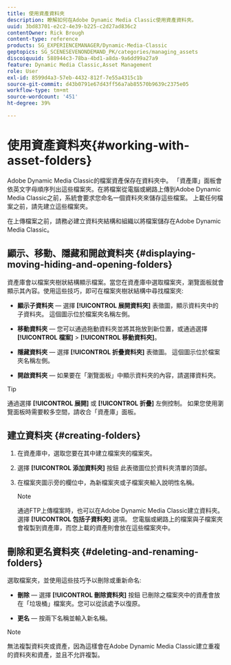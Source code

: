 ```yaml
---
title: 使用資產資料夾
description: 瞭解如何在Adobe Dynamic Media Classic使用資產資料夾。
uuid: 3bd83701-e2c2-4e39-b225-c2d27ad836c2
contentOwner: Rick Brough
content-type: reference
products: SG_EXPERIENCEMANAGER/Dynamic-Media-Classic
geptopics: SG_SCENESEVENONDEMAND_PK/categories/managing_assets
discoiquuid: 588944c3-78ba-4bd1-a8da-9a6dd99a27a9
feature: Dynamic Media Classic,Asset Management
role: User
exl-id: 8599d4a3-57eb-4432-812f-7e55a4315c1b
source-git-commit: d43b0791e67d43ff56a7ab85570b9639c2375e05
workflow-type: tm+mt
source-wordcount: '451'
ht-degree: 39%

---
```


# 使用資產資料夾{#working-with-asset-folders}

Adobe Dynamic Media Classic的檔案資產保存在資料夾中。 「資產庫」面板會依英文字母順序列出這些檔案夾。在將檔案從電腦或網路上傳到Adobe Dynamic Media Classic之前，系統會要求您命名一個資料夾來儲存這些檔案。 上載任何檔案之前，請先建立這些檔案夾。

在上傳檔案之前，請務必建立資料夾結構和組織以將檔案儲存在Adobe Dynamic Media Classic。

## 顯示、移動、隱藏和開啟資料夾 {#displaying-moving-hiding-and-opening-folders}

資產庫會以檔案夾樹狀結構顯示檔案。當您在資產庫中選取檔案夾，瀏覽面板就會顯示其內容。使用這些技巧，即可在檔案夾樹狀結構中尋找檔案夾:

* **顯示子資料夾**  — 選擇 **[!UICONTROL 展開資料夾]** 表徵圖，顯示資料夾中的子資料夾。 這個圖示位於檔案夾名稱左側。

* **移動資料夾**  — 您可以通過拖動資料夾並將其拖放到新位置，或通過選擇 **[!UICONTROL 檔案]** > **[!UICONTROL 移動資料夾]**。

* **隱藏資料夾**  — 選擇 **[!UICONTROL 折疊資料夾]** 表徵圖。 這個圖示位於檔案夾名稱左側。

* **開啟資料夾**  — 如果要在「瀏覽面板」中顯示資料夾的內容，請選擇資料夾。

>[!TIP]
>
>通過選擇 **[!UICONTROL 展開]** 或 **[!UICONTROL 折疊]** 左側控制。 如果您使用瀏覽面板時需要較多空間，請收合「資產庫」面板。

## 建立資料夾 {#creating-folders}

1. 在資產庫中，選取您要在其中建立檔案夾的檔案夾。
1. 選擇 **[!UICONTROL 添加資料夾]** 按鈕 此表徵圖位於資料夾清單的頂部。
1. 在檔案夾圖示旁的欄位中，為新檔案夾或子檔案夾輸入說明性名稱。

   >[!NOTE]
   >
   >通過FTP上傳檔案時，也可以在Adobe Dynamic Media Classic建立資料夾。 選擇 **[!UICONTROL 包括子資料夾]** 選項。 您電腦或網路上的檔案與子檔案夾會複製到資產庫，而您上載的資產則會放在這些檔案夾中。

## 刪除和更名資料夾 {#deleting-and-renaming-folders}

選取檔案夾，並使用這些技巧予以刪除或重新命名:

* **刪除**  — 選擇 **[!UICONTROL 刪除資料夾]** 按鈕 已刪除之檔案夾中的資產會放在「垃圾桶」檔案夾。您可以從該處予以復原。

* **更名**  — 按兩下名稱並輸入新名稱。

>[!NOTE]
>
>無法複製資料夾或資產，因為這樣會在Adobe Dynamic Media Classic建立重複的資料夾和資產，並且不允許複製。
